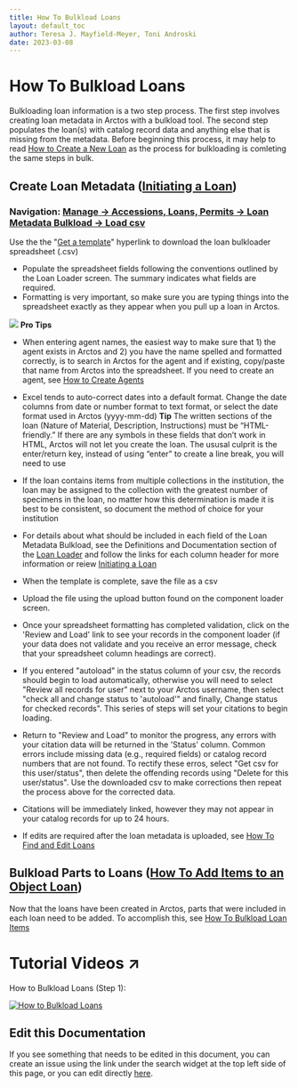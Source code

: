 ```yaml
---
title: How To Bulkload Loans
layout: default_toc
author: Teresa J. Mayfield-Meyer, Toni Androski
date: 2023-03-08
---
```


# How To Bulkload Loans

Bulkloading loan information is a two step process. The first step involves creating loan metadata in Arctos with a bulkload tool.  The second step populates the loan(s) with catalog record data and anything else that is missing from the metadata. Before beginning this process, it may help to read [How to Create a New Loan](http://handbook.arctosdb.org/how_to/How-to-Create-a-New-Loan.html) as the process for bulkloading is comleting the same steps in bulk.

## Create Loan Metadata ([Initiating a Loan](http://handbook.arctosdb.org/how_to/How-to-Create-a-New-Loan.html#initiating-a-loan))

### Navigation: [Manage -> Accessions, Loans, Permits -> Loan Metadata Bulkload -> Load csv](https://arctos.database.museum/loaders/BulkloadLoan.cfm?action=ld)  

 Use the the "[Get a template](https://arctos.database.museum/loaders/BulkloadLoan.cfm?action=makeTemplate)" hyperlink to download the loan bulkloader spreadsheet (.csv)
* Populate the spreadsheet fields following the conventions outlined by the Loan Loader screen. The summary indicates what fields are required. 
* Formatting is very important, so make sure you are typing things into the spreadsheet exactly as they appear when you pull up a loan in Arctos. 

![](https://raw.githubusercontent.com/ArctosDB/documentation-wiki/gh-pages/tutorial_images/Bear%20Pro.jpg) **Pro Tips**

* When entering agent names, the easiest way to make sure that 1) the agent exists in Arctos and 2) you have the name spelled and formatted correctly, is to search in Arctos for the agent and if existing, copy/paste that name from Arctos into the spreadsheet. If you need to create an agent, see [How to Create Agents](http://handbook.arctosdb.org/how_to/How-to-Create-Agents.html)

* Excel tends to auto-correct dates into a default format.  Change the date columns from date or number format to text format, or select the date format used in Arctos (yyyy-mm-dd) **Tip** The written sections of the loan (Nature of Material, Description, Instructions) must be “HTML-friendly.” If there are any symbols in these fields that don’t work in HTML, Arctos will not let you create the loan. The ususal culprit is the enter/return key, instead of using “enter” to create a line break, you will need to use <br>

 * If the loan contains items from multiple collections in the institution, the loan may be assigned to the collection with the greatest number of specimens in the loan, no matter how this determination is made it is best to be consistent, so document the method of choice for your institution
 
 * For details about what should be included in each field of the Loan Metadata Bulkload, see the Definitions and Documentation section of the [Loan Loader](https://arctos.database.museum/loaders/BulkloadLoan.cfm?action=ld) and follow the links for each column header for more information or reiew [Initiating a Loan](http://handbook.arctosdb.org/how_to/How-to-Create-a-New-Loan.html#initiating-a-loan)  
 
 * When the template is complete, save the file as a csv
 
* Upload the file using the upload button found on the component loader screen.

* Once your spreadsheet formatting has completed validation, click on the 'Review and Load' link to see your records in the component loader (if your data does not validate and you receive an error message, check that your spreadsheet column headings are correct).

* If you entered "autoload" in the status column of your csv, the records should begin to load automatically, otherwise you will need to select "Review all records for user" next to your Arctos username, then select "check all and change status to 'autoload'" and finally, Change status for checked records". This series of steps will set your citations to begin loading.

* Return to "Review and Load" to monitor the progress, any errors with your citation data will be returned in the 'Status' column. Common errors include missing data (e.g., required fields) or catalog record numbers that are not found. To rectify these erros, select "Get csv for this user/status", then delete the offending records using "Delete for this user/status". Use the downloaded csv to make corrections then repeat the process above for the corrected data.

* Citations will be immediately linked, however they may not appear in your catalog records for up to 24 hours.

 * If edits are required after the loan metadata is uploaded, see [How To Find and Edit Loans](https://handbook.arctosdb.org/how_to/How-to-Find-and-Edit-Loans.html)
 
## Bulkload Parts to Loans ([How To Add Items to an Object Loan](https://handbook.arctosdb.org/how_to/How-to-Add-Loan-Items.html))

Now that the loans have been created in Arctos, parts that were included in each loan need to be added. To accomplish this, see [How To Bulkload Loan Items](https://handbook.arctosdb.org/how_to/How-To-Bulkload-Loan-Parts.html)

# Tutorial Videos ↗️

How to Bulkload Loans (Step 1):

[![How to Bulkload Loans](https://i9.ytimg.com/vi/pN40CkKAbgw/mq2.jpg?sqp=CJCU8I8G&rs=AOn4CLCgvG7IypQyOLtWLJ3jqMzZHZ6e7A)](https://youtu.be/pN40CkKAbgw)

## Edit this Documentation

If you see something that needs to be edited in this document, you can create an issue using the link under the search widget at the top left side of this page, or you can edit directly <a href="https://github.com/ArctosDB/documentation-wiki/edit/gh-pages/_how_to/How_To_Bulkload_Legacy_Loans.markdown" target="_blank">here</a>.

